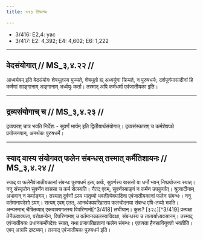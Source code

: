 ```yaml
---
title: ११३ टिप्पन्यः

---
```

- 3/416: E2,4: yac
- 3/417: E2: 4,392; E4: 4,602; E6: 1,222

____________________________________________

## वेदसंयोगात् // MS_३,४.२२ //

आध्वर्यवम् इति वेदसंयोगः शेषभूतस्य युज्यते, शेषभूतो ह्य् अध्वर्युणा क्रियते, न पुरुषधर्मः, दर्शपूर्णमासादीनां हि कर्मणां साङ्गानाम् अङ्गानाम् अर्ध्वयुः कर्ता। तस्माद् अपि कर्मधर्मा एवंजातीयका इति।


____________________________________________


## द्रव्यसंयोगाच् च // MS_३,४.२३ //

द्रव्यपरश् चात्र भवति निर्देशः - सुवर्णं भार्यम् इति द्वितीयार्थसंयोगात्। द्रव्यसंस्कारश् च कर्मशेषपक्षे प्रयोजनवान्, अनर्थकः पुरुषधर्मे।


____________________________________________


## स्याद् वास्य संयोगवत् फलेन संबन्धस् तस्मात् कर्मैतिशायनः // MS_३,४.२४ //

स्याद् वा फलेनैवंजातीयकानां संबन्धः पुरुषधर्म इत्य् अर्थः, सुवर्णस्य वाससो वा धर्मो भवन् निष्प्रयोजनः स्यात्। ननु संस्कृतेन सुवर्णेन वाससा च कर्म सेत्स्यति। नैतद् एवम्, सुवर्णस्याङ्गं न कर्मण उपकुर्यात्। श्रुत्यादीनाम् अभावान् न कर्माङ्गम्। तस्मात् दुर्वर्णो ऽस्य भातृव्यो भवतीत्येवमादिना एवंजातीयकानां फलेन संबन्धः।
ननु वर्तमानापदेशो ऽयम्। सत्यम् एवम् एतत्, आनर्थक्यपरिहाराय फलचोदनया संबन्ध एषि-तव्यो भवति। अन्यस्माच् चैषितव्याद् एकवाक्यगतस्य विपरिणामो[^3/418] लघीयान्। कुतः? [३२८][^3/419] प्रत्यक्षा तेनैकवाक्यता, परोक्षान्येन, विपरिणामश् च वर्तमानकालस्याविवक्षा, संबन्धस्य च तात्पर्याध्यवसानम्। तस्माद् एवंजातीयकः प्रधानकर्मोपदेशः स्यात्, यथा प्रजापतिव्रतानां फलेन संबन्धः। एतावता हैनसावियुक्तो भवतीति। एवम् अत्रापि द्रष्टव्यम्। तस्माद् एवंजातीयकः पुरुषधर्म इति।
